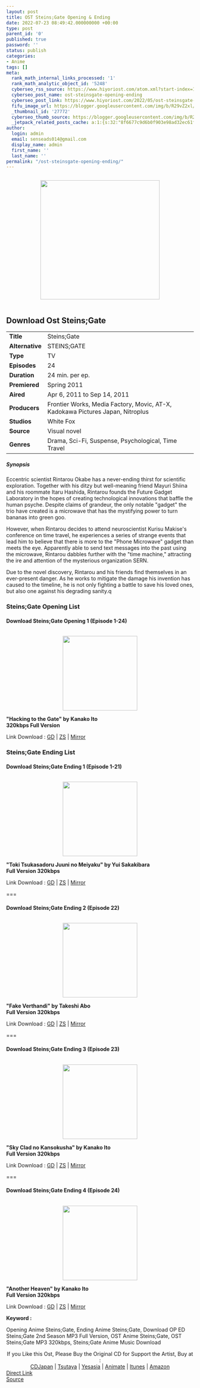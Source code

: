 ```yaml
---
layout: post
title: OST Steins;Gate Opening & Ending
date: 2022-07-23 08:49:42.000000000 +00:00
type: post
parent_id: '0'
published: true
password: ''
status: publish
categories:
- Anime
tags: []
meta:
  rank_math_internal_links_processed: '1'
  rank_math_analytic_object_id: '5248'
  cyberseo_rss_source: https://www.hiyoriost.com/atom.xml?start-index=1
  cyberseo_post_name: ost-steinsgate-opening-ending
  cyberseo_post_link: https://www.hiyoriost.com/2022/05/ost-steinsgate-opening-ending.html
  fifu_image_url: https://blogger.googleusercontent.com/img/b/R29vZ2xl/AVvXsEiux-aZYvd7_F8D3VtTKKLGGYFHPhsqdTQcWupBVrY8kNMqsnGZb8l30mwGRdn0V2zuqAWz_Y80igNaW-sYsaPW70-oIn9hFIkecIWgTUnSFyOMMsYb_CcSomMYHhPG7sXO_zfrjbW0BpLnb2dZlIb-XhNz3kkKIEw2On_nmTq5kYYvtvkP0sDZs8kU/s320/bx9253-7pdcVzQSkKxT.jpg
  _thumbnail_id: '27772'
  cyberseo_thumb_source: https://blogger.googleusercontent.com/img/b/R29vZ2xl/AVvXsEiux-aZYvd7_F8D3VtTKKLGGYFHPhsqdTQcWupBVrY8kNMqsnGZb8l30mwGRdn0V2zuqAWz_Y80igNaW-sYsaPW70-oIn9hFIkecIWgTUnSFyOMMsYb_CcSomMYHhPG7sXO_zfrjbW0BpLnb2dZlIb-XhNz3kkKIEw2On_nmTq5kYYvtvkP0sDZs8kU/s320/bx9253-7pdcVzQSkKxT.jpg
  _jetpack_related_posts_cache: a:1:{s:32:"8f6677c9d6b0f903e98ad32ec61f8deb";a:2:{s:7:"expires";i:1658610145;s:7:"payload";a:3:{i:0;a:1:{s:2:"id";i:27775;}i:1;a:1:{s:2:"id";i:27783;}i:2;a:1:{s:2:"id";i:27779;}}}}
author:
  login: admin
  email: senseads014@gmail.com
  display_name: admin
  first_name: ''
  last_name: ''
permalink: "/ost-steinsgate-opening-ending/"
---
```

<div class="separator" style="clear: both;"><a href="https://blogger.googleusercontent.com/img/b/R29vZ2xl/AVvXsEiux-aZYvd7_F8D3VtTKKLGGYFHPhsqdTQcWupBVrY8kNMqsnGZb8l30mwGRdn0V2zuqAWz_Y80igNaW-sYsaPW70-oIn9hFIkecIWgTUnSFyOMMsYb_CcSomMYHhPG7sXO_zfrjbW0BpLnb2dZlIb-XhNz3kkKIEw2On_nmTq5kYYvtvkP0sDZs8kU/s667/bx9253-7pdcVzQSkKxT.jpg" style="display: block; padding: 1em 0; text-align: center; "><img alt border="0" data-original-height="667" data-original-width="460" height="320" src="{{ site.baseurl }}/assets/2022/07/bx9253-7pdcVzQSkKxT.jpg" /></a></div>
<div class="judulanime">
<h2>Download Ost Steins;Gate</h2>
</div>
<div class="info2" id="Info">
<table>
<tbody>
<tr>
<td class="tablex"><b>Title</b> </td>
<td>Steins;Gate</td>
</tr>
<tr>
<td class="tablex"><b>Alternative</b> </td>
<td>STEINS;GATE</td>
</tr>
<tr>
<td class="tablex"><b>Type</b> </td>
<td>TV</td>
</tr>
<tr>
<td class="tablex"><b>Episodes</b> </td>
<td>24</td>
</tr>
<tr>
<td class="tablex"><b>Duration</b> </td>
<td>24 min. per ep.</td>
</tr>
<tr>
<td class="tablex"><b>Premiered</b> </td>
<td>Spring 2011</td>
</tr>
<tr>
<td class="tablex"><b>Aired</b> </td>
<td>Apr 6, 2011 to Sep 14, 2011</td>
</tr>
<tr>
<td class="tablex"><b>Producers</b> </td>
<td>Frontier Works, Media Factory, Movic, AT-X, Kadokawa Pictures Japan, Nitroplus</td>
</tr>
<tr>
<td class="tablex"><b>Studios</b> </td>
<td>White Fox</td>
</tr>
<tr>
<td class="tablex"><b>Source</b> </td>
<td>Visual novel</td>
</tr>
<tr>
<td class="tablex"><b>Genres</b> </td>
<td>Drama, Sci-Fi, Suspense, Psychological, Time Travel</td>
</tr>
</tbody>
</table>
</div>
<div class="sinopsis">
<h5>Synopsis</h5>
</div>
<div class="deskripsi">
<p>Eccentric scientist Rintarou Okabe has a never-ending thirst for scientific exploration. Together with his ditzy but well-meaning friend Mayuri Shiina and his roommate Itaru Hashida, Rintarou founds the Future Gadget Laboratory in the hopes of creating technological innovations that baffle the human psyche. Despite claims of grandeur, the only notable "gadget" the trio have created is a microwave that has the mystifying power to turn bananas into green goo.</p>
<p>However, when Rintarou decides to attend neuroscientist Kurisu Makise's conference on time travel, he experiences a series of strange events that lead him to believe that there is more to the "Phone Microwave" gadget than meets the eye. Apparently able to send text messages into the past using the microwave, Rintarou dabbles further with the "time machine," attracting the ire and attention of the mysterious organization SERN.</p>
<p>Due to the novel discovery, Rintarou and his friends find themselves in an ever-present danger. As he works to mitigate the damage his invention has caused to the timeline, he is not only fighting a battle to save his loved ones, but also one against his degrading sanity.q</p>
</div>
<div class="listz">
<h3>Steins;Gate Opening List</h3>
</div>
<div class="listz2">
<div class="listz1">
<h4>Download Steins;Gate Opening 1 (Episode 1-24)</h4>
</div>
<div class="listz2">
<div class="separator" style="clear: both;"><a href="https://blogger.googleusercontent.com/img/b/R29vZ2xl/AVvXsEiCMpj4ra2FspCwU2O4Q-PoHsyw5zSX1GOgLoBc0naSBf_GwNV3o5d5b8PDp04b9KF6j_xq0P99xCiyxn4AR5RMjgHQumJGm6v4V52t7SQAFbqtUDeaOYL_tc9duw96_BhIm8jE8vkagrf-S11YKjTNd2acC6uyCbTZflD3IXJviLTeRwFAb4WjFrnR/s900/Steins-gate-hacking-to-the-gate.jpg" style="display: block; padding: 1em 0; text-align: center; "><img alt border="0" data-original-height="900" data-original-width="720" height="200" src="{{ site.baseurl }}/assets/2022/07/Steins-gate-hacking-to-the-gate.jpg" /></a></div>
</div>
<div class="listz2"><b>"Hacking to the Gate" by Kanako Ito<br />320kbps Full Version</b>
<p>Link Download : <a href="https://drive.google.com/file/d/136HMJz1sFkV9L6KRvvpCTY8vJbwuvxWX/view?usp=drivesdk" rel="nofollow noopener" target="_blank">GD</a> | <a href="https://www87.zippyshare.com/v/5V73pMRx/file.html" rel="nofollow noopener" target="_blank">ZS</a> | <a href="https://mir.cr/0JH2QI7E" rel="nofollow noopener" target="_blank">Mirror</a></p>
</div>
</div>
<div class="listz">
<h3>Steins;Gate Ending List</h3>
</div>
<div class="listz2">
<div class="listz1">
<h4>Download Steins;Gate Ending 1 (Episode 1-21)</h4>
</div>
<div class="listz2">
<div class="separator" style="clear: both;"><a href="https://blogger.googleusercontent.com/img/b/R29vZ2xl/AVvXsEh411h6v70t6iEqmLzPLnG45qvqSm3e9JqU1VSBSkL6L-SymqHvtKjLRqQXXn4wVRCdsRZz07R_b1k4bpZEKoBJ7HErZuUiWOxvLP8JBpE2CH_D7qpJS3ZWaPnnBoFjumH939Ti6fufm4IxEeXCNK9fxe5a7N6nnH8LCSXwzRwx_lplM_nzZdD_1I8K/s900/Scan012.jpg" style="display: block; padding: 1em 0; text-align: center; "><img alt border="0" data-original-height="900" data-original-width="720" height="200" src="{{ site.baseurl }}/assets/2022/07/Scan012.jpg" /></a></div>
</div>
<div class="listz2"><b>"Toki Tsukasadoru Juuni no Meiyaku" by Yui Sakakibara<br />Full Version 320kbps</b>
<p>Link Download : <a href="https://drive.google.com/file/d/1LV84bNirR4mqc8islkPoTrY-Uhq2YoG6/view?usp=drivesdk" rel="nofollow noopener" target="_blank">GD</a> | <a href="https://www56.zippyshare.com/v/qlpIJ7co/file.html" rel="nofollow noopener" target="_blank">ZS</a> | <a href="https://mir.cr/3ULVRTNM" rel="nofollow noopener" target="_blank">Mirror</a></p>
</div>
</div>
<div class="gang">===</div>
<div class="listz2">
<div class="listz1">
<h4>Download Steins;Gate Ending 2 (Episode 22)</h4>
</div>
<div class="listz2">
<div class="separator" style="clear: both;"><a href="https://blogger.googleusercontent.com/img/b/R29vZ2xl/AVvXsEh6eEnFTK0C4OeVU9r53DyxyqF6kE-CMvmVTxJqRIitk_J5Hu35utTPMpB8aeCJExkr9DhVf5zTMzF-L4R7ROH3deH64of9UoVGI4NU9wB3Gs8ekzimtzutZ8ydlSG4uGiyEkDUT7r9CNjuAMjn9yixSrD-vbrqc6IxA3jrGRMmoxoaZZEcWn73joIU/s500/81U5BgscpJL._SS500_.jpg" style="display: block; padding: 1em 0; text-align: center; "><img alt border="0" data-original-height="500" data-original-width="500" src="{{ site.baseurl }}/assets/2022/07/81U5BgscpJL._SS500_.jpg" width="200" /></a></div>
</div>
<div class="listz2"><b>"Fake Verthandi" by Takeshi Abo<br />Full Version 320kbps</b>
<p>Link Download : <a href="https://drive.google.com/file/d/1VR359_0W7Tn8I5vGg5G6GnIPr1KyoRUe/view?usp=drivesdk" rel="nofollow noopener" target="_blank">GD</a> | <a href="https://www4.zippyshare.com/v/hrgm5KJy/file.html" rel="nofollow noopener" target="_blank">ZS</a> | <a href="https://mir.cr/B98ZZZS0" rel="nofollow noopener" target="_blank">Mirror</a></p>
</div>
</div>
<div class="gang">===</div>
<div class="listz2">
<div class="listz1">
<h4>Download Steins;Gate Ending 3 (Episode 23)</h4>
</div>
<div class="listz2">
<div class="separator" style="clear: both;"><a href="https://blogger.googleusercontent.com/img/b/R29vZ2xl/AVvXsEh_JgkPvJRrwU0CQdwrJwaPVwt9RWhk4RyFYBQpo2aSRWQyGCtrP0p_FpD05CPcs6R6PaPJxXDIA1lNS4naP6rtofo6qeJFRCN9RTSwmBn3zmivbjjbNdYejyfk-5wDjpFYT5UY2GQsqTXq8WbO8S-zSB6wEy-8LUFna80tNuaCvXVBCzc2wVXyxE2L/s900/Skycladnokansokusha.jpg" style="display: block; padding: 1em 0; text-align: center; "><img alt border="0" data-original-height="900" data-original-width="720" height="200" src="{{ site.baseurl }}/assets/2022/07/Skycladnokansokusha.jpg" /></a></div>
</div>
<div class="listz2"><b>"Sky Clad no Kansokusha" by Kanako Ito<br />Full Version 320kbps</b>
<p>Link Download : <a href="https://drive.google.com/file/d/1o1YKJB9ZxbGpQBP4UYQT5G1JTQrB2gki/view?usp=drivesdk" rel="nofollow noopener" target="_blank">GD</a> | <a href="https://www118.zippyshare.com/v/KADZM90R/file.html" rel="nofollow noopener" target="_blank">ZS</a> | <a href="https://mir.cr/1BCK1AUE" rel="nofollow noopener" target="_blank">Mirror</a></p>
</div>
</div>
<div class="gang">===</div>
<div class="listz2">
<div class="listz1">
<h4>Download Steins;Gate Ending 4 (Episode 24)</h4>
</div>
<div class="listz2">
<div class="separator" style="clear: both;"><a href="https://blogger.googleusercontent.com/img/b/R29vZ2xl/AVvXsEgjQcwWxuCbmI-3yEoZOiEINvCAdp7NZenp2lKVqHgZlnSCIFipw9bsfzJdA2zIGb_b9z6NKAfKB3q0NlKV55kzVzdU3Rk0LV-4zp3eFomBjRtNJRUJTSmAnRa0NE8QNN2dlKN-y67cixsYdx7euZRUExSb9oCxoyzSLbTuCsYodOC69pyTXwAnKDu_/s900/Skyclad_no_Kansokusha.jpg" style="display: block; padding: 1em 0; text-align: center; "><img alt border="0" data-original-height="900" data-original-width="720" height="200" src="{{ site.baseurl }}/assets/2022/07/Skyclad_no_Kansokusha.jpg" /></a></div>
</div>
<div class="listz2"><b>"Another Heaven" by Kanako Ito<br />Full Version 320kbps</b>
<p>Link Download : <a href="https://drive.google.com/file/d/1ezzjrU1gcCsdtypKNQBzAFfQrLXAivu5/view?usp=drivesdk" rel="nofollow noopener" target="_blank">GD</a> | <a href="https://www9.zippyshare.com/v/7M3CpG4Y/file.html" rel="nofollow noopener" target="_blank">ZS</a> | <a href="https://mir.cr/R3SAQSNS" rel="nofollow noopener" target="_blank">Mirror</a></p>
</div>
</div>
<p><b>Keyword : </b>
<div class="tagser">Opening Anime Steins;Gate, Ending Anime Steins;Gate, Download OP ED Steins;Gate 2nd Season MP3 Full Version, OST Anime Steins;Gate, OST Steins;Gate MP3 320kbps, Steins;Gate Anime Music Download</div>
<p> 
<div class="buycd" align="center">If you Like this Ost, Please Buy the Original CD for Support the Artist, Buy at : <br /><a href="https://www.cdjapan.co.jp/" target="_blank" rel="noopener">CDJapan</a> | <a href="https://shop.tsutaya.co.jp/" target="_blank" rel="noopener">Tsutaya</a> | <a href="https://www.yesasia.com/" target="_blank" rel="noopener">Yesasia</a> | <a href="https://www.animate-onlineshop.jp/" target="_blank" rel="noopener">Animate</a> | <a href="https://www.apple.com/jp/itunes" target="_blank" rel="noopener">Itunes</a> | <a href="https://amazon.co.jp/" target="_blank" rel="noopener">Amazon</a>
</div>
<link rel="stylesheet" href="https://cdnjs.cloudflare.com/ajax/libs/font-awesome/4.7.0/css/font-awesome.min.css" />
<div class="divbtn"> <a href="https://handymansurrender.com/fihup8buzv?key=94550f7ce39444073321dde3b8782f97" class="btn"><i class="fa fa-download"></i> Direct Link</a> <br /><a href="https://www.hiyoriost.com/2022/05/ost-steinsgate-opening-ending.html">Source</a> </div>
